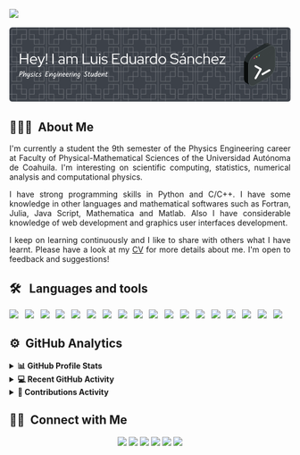 ![](https://komarev.com/ghpvc/?username=luis2501&color=lightgrey)

![Header](images/github-header-image.png)

<!-- <a href="https://www.youtube.com/channel/UC3IDElXb7LxDBoaP3wT9zZg">
 <img alt="youtube subscribers" src="https://github-readme-youtube-stats.herokuapp.com/subscribers/index.php?id=UC3IDElXb7LxDBoaP3wT9zZg&key=AIzaSyApmy-eaYQ2OgZ6RdkxOtfZYojVjGqSjMs"/> 
</a> 
<a href="https://www.youtube.com/channel/UC3IDElXb7LxDBoaP3wT9zZg">
 <img alt="youtube views" src="https://github-readme-youtube-stats.herokuapp.com/views/index.php?id=UC3IDElXb7LxDBoaP3wT9zZg&key=AIzaSyApmy-eaYQ2OgZ6RdkxOtfZYojVjGqSjMs"/>
</a> -->

<!--<img alt="Night Coding" src="./assets/Hand%20Wave.gif" width='40' align="left"/><h2>Hey there! I'm Aditya</h2>-->

<!--# 👋 &nbsp; Hi! I'm Luis Eduardo Sánchez -->

## 👨🏻‍💻 &nbsp;About Me

<p style="text-align:justify">
I'm currently a student the 9th semester of the Physics Engineering career at Faculty of Physical-Mathematical Sciences of the Universidad Autónoma de Coahuila. I'm interesting on scientific computing, statistics, numerical analysis and computational physics. 
</p>

<p style="text-align:justify">
I have strong programming skills in Python and C/C++. I have some knowledge in other languages and mathematical softwares such as Fortran, Julia, Java Script, Mathematica and Matlab. Also I have considerable knowledge of web development and graphics user interfaces development. 
</p>

<p style="text-align:justify">
I keep on learning continuously and I like to share with others what I have learnt. Please have a look at my <a href="https://luis2501.github.io/cv/">CV</a> for more details about me. I'm open to feedback and suggestions!
</p>

<!--💡 &nbsp;I like to explore new technologies and develop software solutions and quick hacks.\
🎓 &nbsp;I'm currently studying Physics Engineering at the Autonomous University of Coahuila.\
🌱 &nbsp;I'm on track for learning more about Artificial Intelligence, Systems Design, and Cloud Architecture.\
✍️ &nbsp;In my free time, I pursue Graphic Design and Blog Writing as hobbies/side hustles.\
💬 &nbsp;Feel free to reach out to me for pro bono consulting and volunteering, or just for some interesting discussion.\
✉️ &nbsp;You can shoot me an email at avsingh@umass.edu! I'll try to respond as soon as I can.\
📄 &nbsp;

<img alt="Night Coding" src="https://raw.githubusercontent.com/AVS1508/AVS1508/master/assets/Night-Coding.gif" align="right"/>-->

## 🛠 &nbsp; Languages and tools

<img src="https://img.shields.io/badge/-Python-05122A?style=flat&logo=python"> &nbsp;
<img src="https://img.shields.io/badge/-C++-05122A?style=flat&logo=C%2B%2B&logoColor=00599C"> &nbsp;
<img src="https://img.shields.io/badge/-C-05122A?style=flat&logo=C&logoColor=A8B9CC"> &nbsp;
<img src="https://img.shields.io/badge/-Fortran-05122A?style=flat&logo=fortran"> &nbsp;
<img src="https://img.shields.io/badge/-Julia-05122A?style=flat&logo=julia"> &nbsp;
<img src="https://img.shields.io/badge/-JavaScript-05122A?style=flat&logo=javascript"> &nbsp;
<img src="https://img.shields.io/badge/-HTML-05122A?style=flat&logo=HTML5"> &nbsp;
<img src="https://img.shields.io/badge/-CSS-05122A?style=flat&logo=CSS3&logoColor=1572B6"> &nbsp;
<img src="https://img.shields.io/badge/-Git-05122A?style=flat&logo=git"> &nbsp;
<img src="https://img.shields.io/badge/-GitHub-05122A?style=flat&logo=github"> &nbsp;
<img src="https://img.shields.io/badge/-Linux-05122A?style=flat&logo=linux"> &nbsp;
<img src="https://img.shields.io/badge/-Markdown-05122A?style=flat&logo=markdown"> &nbsp; 
<img src="https://img.shields.io/badge/-Jupyter Notebook-05122A?style=flat&logo=jupyter"> &nbsp;
<img src="https://img.shields.io/badge/-Latex-05122A?style=flat&logo=latex"> &nbsp;
<img src="https://img.shields.io/badge/-Google Colab-05122A?style=flat&logo=googlecolab"> &nbsp;
<img src="https://img.shields.io/badge/-Anaconda-05122A?style=flat&logo=anaconda"> &nbsp;
<img src="https://img.shields.io/badge/-Wolfram Mathematica-05122A?style=flat&logo=wolframmathematica"> &nbsp;
<img src="https://img.shields.io/badge/-Arduino-05122A?style=flat&logo=arduino"> &nbsp;


## ⚙️ &nbsp;GitHub Analytics

<!--<p align="center">
<a href="https://github.com/Luis2501">
  <img height="180em" src="https://github-readme-stats-eight-theta.vercel.app/api?username=Luis2501&show_icons=true&theme=algolia&include_all_commits=true&count_private=true"/>
  <img height="180em" src="https://github-readme-stats-eight-theta.vercel.app/api/top-langs/?username=Luis2501&layout=compact&langs_count=8&theme=algolia"/>
</a>
</p>-->

<details> 
  <summary><b>📊 GitHub Profile Stats</b></summary>
  <br/>
  <p align="center">
    <a href="https://github.com/Luis2501"><img align="center" src="https://github-readme-stats-eight-theta.vercel.app/api?username=Luis2501&show_icons=true&theme=algolia&include_all_commits=true&count_private=true" alt="luis2501" height="192px"/></a>
	</p>
	<p  align="center">
	  <img src="https://github-readme-stats-eight-theta.vercel.app/api/top-langs/?username=Luis2501&layout=compact&langs_count=8&theme=algolia" alt="luis2501" height="192px"/>
	</p>
  <br/>
  <b>Note:</b> Top languages is only a metric of the languages my public code consists of and doesn't reflect experience or skill level.
</details>

<details>
  <summary><b>💻 Recent GitHub Activity</b></summary>
  <br/>
   <a href="https://github.com/Candida18"><img alt="Luis activity" src="https://activity-graph.herokuapp.com/graph?username=luis2501&custom_title=Luis%20Eduardo's%20Contribution%20Graph&theme=react-dark" /></a>
  <br/>

</details>


<details>
   <summary><b>📄 Contributions Activity</b></summary>
   <br/>
   <img alt = "Luis contributions" src="./profile-3d-contrib/profile-night-green.svg" />
   <br/>
</details>

## 🤝🏻 &nbsp;Connect with Me

<p align="center">
<a href="https://luis2501.github.io"><img src="https://img.shields.io/badge/-luis2501.github.com-3423A6?style=flat&logo=Google-Chrome&logoColor=white"/></a>
<!--<a href="https://linkedin.com/in/AVS1508"><img src="https://img.shields.io/badge/-Aditya%20Vikram%20Singh-0077B5?style=flat&logo=Linkedin&logoColor=white"/></a>-->
<a href="mailto:lsgm16308@gmail.com"><img src="https://img.shields.io/badge/-lsgm16308-D14836?style=flat&logo=Gmail&logoColor=white"/></a>
<a href="https://www.instagram.com/luisanchezglz/"><img src="https://img.shields.io/badge/-@luisanchezglz-E4405F?style=flat&logo=Instagram&logoColor=white"/></a>
<a href="https://www.facebook.com/profile.php?id=100002308236715"><img src="https://img.shields.io/badge/-Luis Eduardo Sánchez-1877F2?style=flat&logo=Facebook&logoColor=white"/></a>
<a href="https://www.youtube.com/channel/UC3IDElXb7LxDBoaP3wT9zZg"><img src="https://img.shields.io/badge/-Luis Eduardo Sánchez-BD081C?style=flat&logo=YouTube&logoColor=white"/></a>
<a href="https://www.researchgate.net/profile/Luis-Sanchez-84"><img src="https://img.shields.io/badge/-Luis Eduardo Sánchez-1769FF?style=flat&color=lightgrey&logo=ResearchGate&logoColor=white"/></a>
</p>
